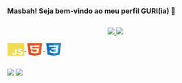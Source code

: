### Masbah! Seja bem-vindo ao meu perfil GURI(ia) 🥳

##

<div align="center">
  <a href="https://github.com/robertmenezesdev">
  <img height="180em" src="https://github-readme-stats.vercel.app/api?username=robertmenezesdev&show_icons=true&theme=onedark&include_all_commits=true&count_private=true"/>
  <img height="180em" src="https://github-readme-stats.vercel.app/api/top-langs/?username=robertmenezesdev&layout=compact&langs_count=7&theme=onedark"/>
</div>

<div style="display: inline_block"><br>
  <img align="center" alt="rms-Js" height="30" width="40" src="https://raw.githubusercontent.com/devicons/devicon/master/icons/javascript/javascript-plain.svg">
  <img align="center" alt="rms-HTML" height="30" width="40" src="https://raw.githubusercontent.com/devicons/devicon/master/icons/html5/html5-original.svg">
  <img align="center" alt="rms-CSS" height="30" width="40" src="https://raw.githubusercontent.com/devicons/devicon/master/icons/css3/css3-original.svg">
</div>
  
  ##
  
<div> 
  <a href = "mailto:rms.pessoal10@gmail.com"><img src="https://img.shields.io/badge/-Gmail-%23333?style=for-the-badge&logo=gmail&logoColor=white" target="_blank"></a>
  <a target="_blank" href="https://www.linkedin.com/in/robertmenezesti/" ><img src="https://img.shields.io/badge/-LinkedIn-%230077B5?style=for-the-badge&logo=linkedin&logoColor=white" target="_blank"></a>  
</div>

